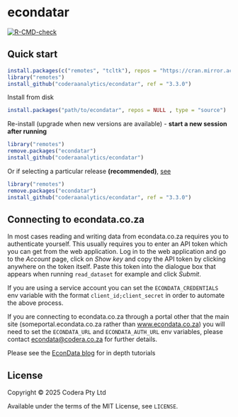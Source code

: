 # econdatar
<!-- badges: start -->
[![R-CMD-check](https://github.com/coderaanalytics/econdatar/actions/workflows/check-standard.yaml/badge.svg)](https://github.com/coderaanalytics/econdatar/actions/workflows/check-standard.yaml)
<!-- badges: end -->

## Quick start

```r
install.packages(c("remotes", "tcltk"), repos = "https://cran.mirror.ac.za")
library("remotes")
install_github("coderaanalytics/econdatar", ref = "3.3.0")
```

Install from disk

```r
install.packages("path/to/econdatar", repos = NULL , type = "source")
```

Re-install (upgrade when new versions are available) - **start a new session after running**

```r
library("remotes")
remove.packages("econdatar")
install_github("coderaanalytics/econdatar")
```

Or if selecting a particular release **(recommended)**, [see](https://github.com/coderaanalytics/econdatar/tags)

```r
library("remotes")
remove.packages("econdatar")
install_github("coderaanalytics/econdatar", ref = "3.3.0")
```

## Connecting to econdata.co.za

In most cases reading and writing data from econdata.co.za requires you to authenticate yourself. This usually requires you to enter an API token which you can get from the web application. Log in to the web application and go to the *Account* page, click on *Show key* and copy the API token by clicking anywhere on the token itself. Paste this token into the dialogue box that appears when running `read_dataset` for example and click *Submit*.

If you are using a service account you can set the `ECONDATA_CREDENTIALS` env variable with the format `client_id;client_secret` in order to automate the above process.

If you are connecting to econdata.co.za through a portal other that the main site (someportal.econdata.co.za rather than www.econdata.co.za) you will need to set the `ECONDATA_URL` and `ECONDATA_AUTH_URL` env variables, please contact econdata@codera.co.za for further details.

Please see the [EconData blog](https://econdata.co.za) for in depth tutorials

## License

Copyright © 2025 Codera Pty Ltd

Available under the terms of the MIT License, see `LICENSE`.
